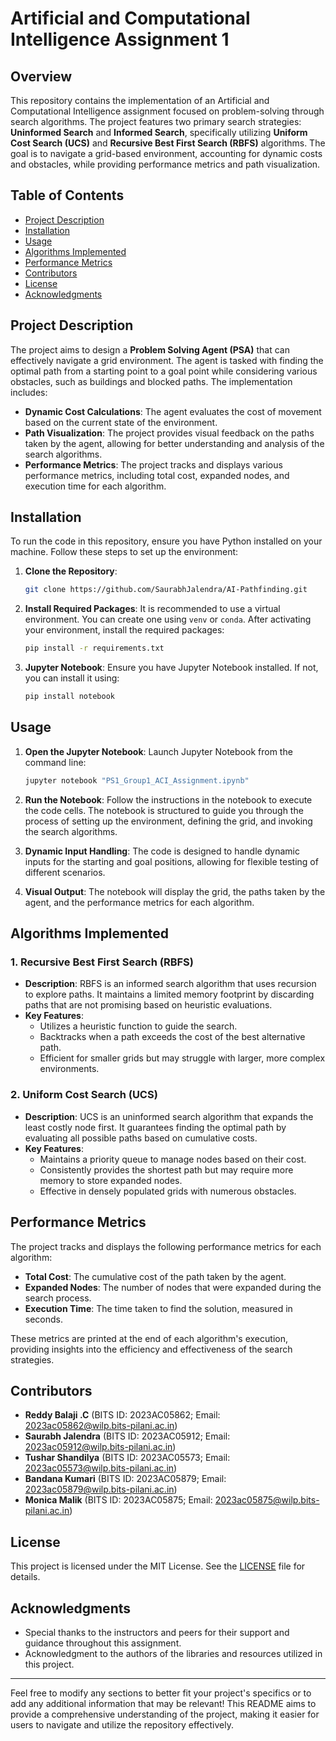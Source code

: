 # Artificial and Computational Intelligence Assignment 1

## Overview
This repository contains the implementation of an Artificial and Computational Intelligence assignment focused on problem-solving through search algorithms. The project features two primary search strategies: **Uninformed Search** and **Informed Search**, specifically utilizing **Uniform Cost Search (UCS)** and **Recursive Best First Search (RBFS)** algorithms. The goal is to navigate a grid-based environment, accounting for dynamic costs and obstacles, while providing performance metrics and path visualization.

## Table of Contents
- [Project Description](#project-description)
- [Installation](#installation)
- [Usage](#usage)
- [Algorithms Implemented](#algorithms-implemented)
- [Performance Metrics](#performance-metrics)
- [Contributors](#contributors)
- [License](#license)
- [Acknowledgments](#acknowledgments)

## Project Description
The project aims to design a **Problem Solving Agent (PSA)** that can effectively navigate a grid environment. The agent is tasked with finding the optimal path from a starting point to a goal point while considering various obstacles, such as buildings and blocked paths. The implementation includes:

- **Dynamic Cost Calculations**: The agent evaluates the cost of movement based on the current state of the environment.
- **Path Visualization**: The project provides visual feedback on the paths taken by the agent, allowing for better understanding and analysis of the search algorithms.
- **Performance Metrics**: The project tracks and displays various performance metrics, including total cost, expanded nodes, and execution time for each algorithm.

## Installation
To run the code in this repository, ensure you have Python installed on your machine. Follow these steps to set up the environment:

1. **Clone the Repository**:
   ```bash
   git clone https://github.com/SaurabhJalendra/AI-Pathfinding.git
   ```

2. **Install Required Packages**:
   It is recommended to use a virtual environment. You can create one using `venv` or `conda`. After activating your environment, install the required packages:
   ```bash
   pip install -r requirements.txt
   ```

3. **Jupyter Notebook**:
   Ensure you have Jupyter Notebook installed. If not, you can install it using:
   ```bash
   pip install notebook
   ```

## Usage
1. **Open the Jupyter Notebook**:
   Launch Jupyter Notebook from the command line:
   ```bash
   jupyter notebook "PS1_Group1_ACI_Assignment.ipynb"
   ```

2. **Run the Notebook**:
   Follow the instructions in the notebook to execute the code cells. The notebook is structured to guide you through the process of setting up the environment, defining the grid, and invoking the search algorithms.

3. **Dynamic Input Handling**:
   The code is designed to handle dynamic inputs for the starting and goal positions, allowing for flexible testing of different scenarios.

4. **Visual Output**:
   The notebook will display the grid, the paths taken by the agent, and the performance metrics for each algorithm.

## Algorithms Implemented
### 1. Recursive Best First Search (RBFS)
- **Description**: RBFS is an informed search algorithm that uses recursion to explore paths. It maintains a limited memory footprint by discarding paths that are not promising based on heuristic evaluations.
- **Key Features**:
  - Utilizes a heuristic function to guide the search.
  - Backtracks when a path exceeds the cost of the best alternative path.
  - Efficient for smaller grids but may struggle with larger, more complex environments.

### 2. Uniform Cost Search (UCS)
- **Description**: UCS is an uninformed search algorithm that expands the least costly node first. It guarantees finding the optimal path by evaluating all possible paths based on cumulative costs.
- **Key Features**:
  - Maintains a priority queue to manage nodes based on their cost.
  - Consistently provides the shortest path but may require more memory to store expanded nodes.
  - Effective in densely populated grids with numerous obstacles.

## Performance Metrics
The project tracks and displays the following performance metrics for each algorithm:
- **Total Cost**: The cumulative cost of the path taken by the agent.
- **Expanded Nodes**: The number of nodes that were expanded during the search process.
- **Execution Time**: The time taken to find the solution, measured in seconds.

These metrics are printed at the end of each algorithm's execution, providing insights into the efficiency and effectiveness of the search strategies.

## Contributors
- **Reddy Balaji .C** (BITS ID: 2023AC05862; Email: 2023ac05862@wilp.bits-pilani.ac.in)
- **Saurabh Jalendra** (BITS ID: 2023AC05912; Email: 2023ac05912@wilp.bits-pilani.ac.in)
- **Tushar Shandilya** (BITS ID: 2023AC05573; Email: 2023ac05573@wilp.bits-pilani.ac.in)
- **Bandana Kumari** (BITS ID: 2023AC05879; Email: 2023ac05879@wilp.bits-pilani.ac.in)
- **Monica Malik** (BITS ID: 2023AC05875; Email: 2023ac05875@wilp.bits-pilani.ac.in)

## License
This project is licensed under the MIT License. See the [LICENSE](LICENSE) file for details.

## Acknowledgments
- Special thanks to the instructors and peers for their support and guidance throughout this assignment.
- Acknowledgment to the authors of the libraries and resources utilized in this project.

---

Feel free to modify any sections to better fit your project's specifics or to add any additional information that may be relevant! This README aims to provide a comprehensive understanding of the project, making it easier for users to navigate and utilize the repository effectively.
